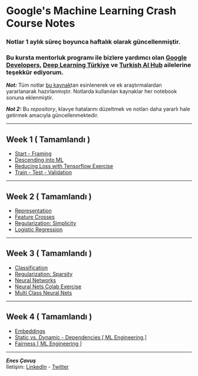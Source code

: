 # **Google's Machine Learning Crash Course Notes**

### Notlar 1 aylık süreç boyunca haftalık olarak güncellenmiştir. 

### Bu kursta mentorluk programı ile bizlere yardımcı olan [Google Developers](https://twitter.com/googledevs), [Deep Learning Türkiye](https://twitter.com/deeplearningtr?ref_src=twsrc%5Egoogle%7Ctwcamp%5Eserp%7Ctwgr%5Eauthor) ve [Turkish AI Hub](https://twitter.com/TurkishAIHub) ailelerine teşekkür ediyorum. 



**_Not:_** Tüm notlar [bu kaynak](https://developers.google.com/machine-learning/crash-course/ml-intro)tan esinlenerek ve ek araştırmalardan yararlanarak hazırlanmıştır. Notlarda kullanılan kaynaklar her notebook sonuna eklenmiştir.  

**_Not 2:_** Bu _repository_, klavye hatalarını düzeltmek ve notları daha yararlı hale getirmek amacıyla güncellenmektedir.

---


## Week 1 ( Tamamlandı )

- [Start - Framing](Week1/Framing.ipynb)
- [Descending into ML](Week1/DescendingIntoML.ipynb)
- [Reducing Loss with Tensorflow Exercise](Week1/RedLossAndTF.ipynb)
- [Train - Test - Validation](Week1/TrainTestValidation.ipynb)


---


## Week 2 ( Tamamlandı )

- [Representation](Week2/Representation.ipynb)
- [Feature Crosses](Week2/FeatureCrosses.ipynb)
- [Regularization: Simplicity](Week2/Regularization.ipynb)
- [Logistic Regression](Week2/LogisticRegression.ipynb)


---


## Week 3 ( Tamamlandı )

- [Classification](Week3/Classification.ipynb)
- [Regularization: Sparsity ](Week3/L1_regularization.ipynb)
- [Neural Networks](Week3/Neuralnetworks.ipynb)
- [Neural Nets Colab Exercise](Week3/NeuralNetsColab.ipynb)
- [Multi Class Neural Nets](Week3/MultiClassNets.ipynb)


---


## Week 4 ( Tamamlandı )

- [Embeddings](Week4/Embeddings.ipynb)
- [Static vs. Dynamic - Dependencies [ ML Engineering ]](Week4/StaticDynamicVeDataDep.ipynb)
- [Fairness [ ML Engineering ]](Week4/Fairness.ipynb)


---


**_Enes Çavuş_**  
İletişim: [LinkedIn](https://www.linkedin.com/in/enes-%C3%A7avu%C5%9F-057376175) - [Twitter](https://twitter.com/enscvs7)
